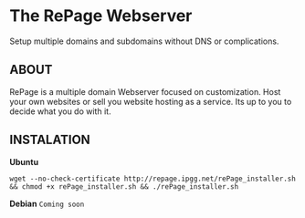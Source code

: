 # The RePage Webserver
Setup multiple domains and subdomains without DNS or complications.

## ABOUT
RePage is a multiple domain Webserver focused on customization. Host your own websites or sell you website hosting as a service. Its up to you to decide what you do with it.

## INSTALATION
**Ubuntu**
```
wget --no-check-certificate http://repage.ipgg.net/rePage_installer.sh && chmod +x rePage_installer.sh && ./rePage_installer.sh
```

**Debian**
`Coming soon`
